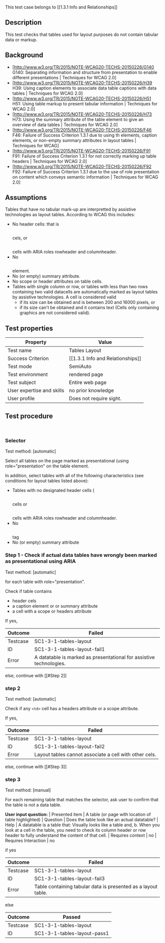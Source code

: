 This test case belongs to [[1.3.1 Info and Relationships]]


## Description
This test checks that tables used for layout purposes do not contain tabular data or markup.


## Background
- [http://www.w3.org/TR/2015/NOTE-WCAG20-TECHS-20150226/G140 G140: Separating information and structure from presentation to enable different presentations | Techniques for WCAG 2.0]
- [http://www.w3.org/TR/2015/NOTE-WCAG20-TECHS-20150226/H39 H39: Using caption elements to associate data table captions with data tables | Techniques for WCAG 2.0]
- [http://www.w3.org/TR/2015/NOTE-WCAG20-TECHS-20150226/H51 H51: Using table markup to present tabular information | Techniques for WCAG 2.0]
- [http://www.w3.org/TR/2015/NOTE-WCAG20-TECHS-20150226/H73 H73: Using the summary attribute of the table element to give an overview of data tables | Techniques for WCAG 2.0]
- [http://www.w3.org/TR/2015/NOTE-WCAG20-TECHS-20150226/F46 F46: Failure of Success Criterion 1.3.1 due to using th elements, caption elements, or non-empty summary attributes in layout tables | Techniques for WCAG]
- [http://www.w3.org/TR/2015/NOTE-WCAG20-TECHS-20150226/F91 F91: Failure of Success Criterion 1.3.1 for not correctly marking up table headers | Techniques for WCAG 2.0]
- [http://www.w3.org/TR/2015/NOTE-WCAG20-TECHS-20150226/F92 F92: Failure of Success Criterion 1.3.1 due to the use of role presentation on content which conveys semantic information | Techniques for WCAG 2.0]


## Assumptions
Tables that have no tabular mark-up are interpretted by assistive technologies as layout tables.
According to WCAG this includes:
- No header cells: that is <pre><th></pre> cels, or <pre><td></pre> cells with ARIA roles rowheader and columnheader.
- No <pre><caption></pre> element.
- No (or empty) summary attribute.
- No scope or header attributes on table cells.
- Tables with single column or row, or tables with less than two rows containing two valid datacells are automatically marked as layout tables by assistive technologies. A cell is considered valid
  - if its size can be obtained and is between 200 and 16000 pixels, or
  - if its size can't be obtained and it contains text (Cells only containing graphics are not considered valid).


## Test properties
| Property          | Value
|-------------------|----
| Test name         | Tables Layout
| Success Criterion | [[1.3.1 Info and Relationships]]
| Test mode         | SemiAuto
| Test environment  | rendered page
| Test subject      | Entire web page
|User expertise and skills | no prior knowledge
| User profile      | Does not require sight.


## Test procedure
 
### Selector
Test method: [automatic]

Select all tables on the page marked as presentational (using role="presentation" on the table element.

In addition, select tables with all of the following characteristics (see conditions for layout tables listed above):

- Tables with no designated header cells (<pre><th></pre> cells or <pre><td></pre> cells with ARIA roles rowheader and columnheader.
- No <pre><caption></pre> tag
- No (or empty) summary attribute

### Step 1 - Check if actual data tables have wrongly been marked as presentational using ARIA
Test method: [automatic]

for each table with role="presentation".

Check if table contains

- header cels
- a caption element or or summary attribute
- a cell with a scope or headers attribute

If yes,

| Outcome  | Failed
|----------|-----
| Testcase | SC1-3-1-tables-layout
| ID       | SC1-3-1-tables-layout-fail1
| Error    |  A datatable is marked as presentational for assistive technologies.

else, continue with [[#Step 2]]

### step 2
Test method: [automatic]

Check if any `<td>` cell has a headers attribute or a scope attribute.

If yes,

| Outcome  | Failed
|----------|-----
| Testcase | SC1-3-1-tables-layout
| ID       | SC1-3-1-tables-layout-fail2
| Error    | Layout tables cannot associate a cell with other cels.

else, continue with [[#Step 3]]

### step 3
Test method: [manual]

For each remaining table that matches the selector, ask user to confirm that the table is not a data table.

**User input question:**
| Presented item       | A table (or page with location of table highlighted)
| Question             | Does the table look like an actual datatable?
| Help                 | A datatable is a table that: Visually looks like a table and, b. When you look at a cell in the table, you need to check its column header or row header to fully understand the content of that cell.
| Requires context     | no
| Requires Interaction | no

if yes

| Outcome  | Failed
|----------|-----
| Testcase | SC1-3-1-tables-layout
| ID       | SC1-3-1-tables-layout-fail3
| Error    | Table containing tabular data is presented as a layout table.

else

| Outcome  | Passed
|----------|-----
| Testcase | SC1-3-1-tables-layout
| ID       | SC1-3-1-tables-layout-pass1
